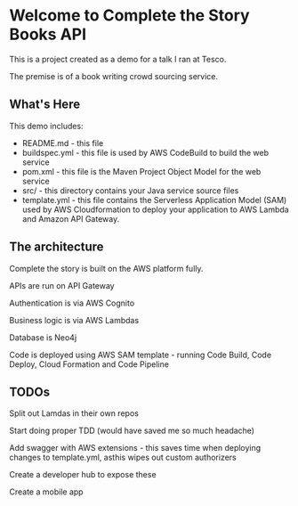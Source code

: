 Welcome to Complete the Story Books API
==============================================

This is a project created as a demo for a talk I ran at Tesco.

The premise is of a book writing crowd sourcing service.

What's Here
-----------

This demo includes:

* README.md - this file
* buildspec.yml - this file is used by AWS CodeBuild to build the web
  service
* pom.xml - this file is the Maven Project Object Model for the web service
* src/ - this directory contains your Java service source files
* template.yml - this file contains the Serverless Application Model (SAM) used
  by AWS Cloudformation to deploy your application to AWS Lambda and Amazon API
  Gateway.


The architecture
----------------

Complete the story is built on the AWS platform fully.

APIs are run on API Gateway

Authentication is via AWS Cognito

Business logic is via AWS Lambdas

Database is Neo4j

Code is deployed using AWS SAM template - running Code Build, Code Deploy, Cloud Formation and Code Pipeline


TODOs
-----

Split out Lamdas in their own repos

Start doing proper TDD (would have saved me so much headache)

Add swagger with AWS extensions - this saves time when deploying changes to template.yml, asthis wipes out custom authorizers

Create a developer hub to expose these

Create a mobile app
